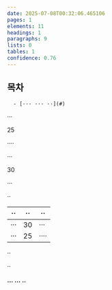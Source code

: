 ```yaml
---
date: 2025-07-08T00:32:06.465106
pages: 1
elements: 11
headings: 1
paragraphs: 9
lists: 0
tables: 1
confidence: 0.76
---
```


## 목차

      - [··· ··· ··](#)

···

25

····

···

30

···

··

| ··  | ·· | ··   |
|-----|----|------|
| ··· | 30 | ···  |
| ··· | 25 | ···· |

··

··

#### ··· ··· ··

